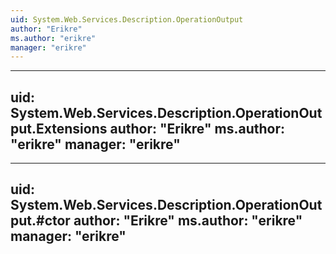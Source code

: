 ```yaml
---
uid: System.Web.Services.Description.OperationOutput
author: "Erikre"
ms.author: "erikre"
manager: "erikre"
---
```


---
uid: System.Web.Services.Description.OperationOutput.Extensions
author: "Erikre"
ms.author: "erikre"
manager: "erikre"
---

---
uid: System.Web.Services.Description.OperationOutput.#ctor
author: "Erikre"
ms.author: "erikre"
manager: "erikre"
---
